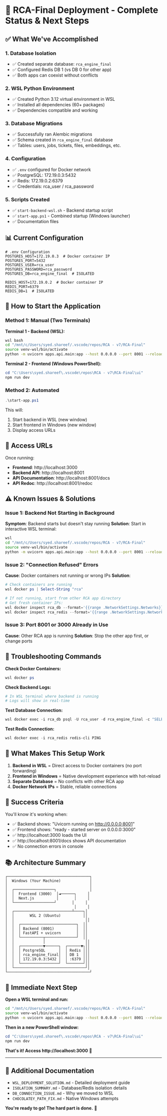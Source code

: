 # 🎯 RCA-Final Deployment - Complete Status & Next Steps

## ✅ What We've Accomplished

### 1. **Database Isolation** 
- ✅ Created separate database: `rca_engine_final`
- ✅ Configured Redis DB 1 (vs DB 0 for other app)
- ✅ Both apps can coexist without conflicts

### 2. **WSL Python Environment**
- ✅ Created Python 3.12 virtual environment in WSL
- ✅ Installed all dependencies (60+ packages)
- ✅ Dependencies compatible and working

### 3. **Database Migrations**
- ✅ Successfully ran Alembic migrations
- ✅ Schema created in `rca_engine_final` database
- ✅ Tables: users, jobs, tickets, files, embeddings, etc.

### 4. **Configuration**
- ✅ `.env` configured for Docker network
- ✅ PostgreSQL: 172.19.0.3:5432
- ✅ Redis: 172.19.0.2:6379
- ✅ Credentials: rca_user / rca_password

### 5. **Scripts Created**
- ✅ `start-backend-wsl.sh` - Backend startup script
- ✅ `start-app.ps1` - Combined startup (Windows launcher)
- ✅ Documentation files

## 📊 Current Configuration

```properties
# .env Configuration
POSTGRES_HOST=172.19.0.3  # Docker container IP
POSTGRES_PORT=5432
POSTGRES_USER=rca_user
POSTGRES_PASSWORD=rca_password
POSTGRES_DB=rca_engine_final  # ISOLATED

REDIS_HOST=172.19.0.2  # Docker container IP
REDIS_PORT=6379
REDIS_DB=1  # ISOLATED
```

## 🚀 How to Start the Application

### Method 1: Manual (Two Terminals)

**Terminal 1 - Backend (WSL):**
```bash
wsl bash
cd "/mnt/c/Users/syed.shareef/.vscode/repos/RCA - v7/RCA-Final"
source venv-wsl/bin/activate
python -m uvicorn apps.api.main:app --host 0.0.0.0 --port 8001 --reload
```

**Terminal 2 - Frontend (Windows PowerShell):**
```powershell
cd "C:\Users\syed.shareef\.vscode\repos\RCA - v7\RCA-Final\ui"
npm run dev
```

### Method 2: Automated

```powershell
.\start-app.ps1
```

This will:
1. Start backend in WSL (new window)
2. Start frontend in Windows (new window)
3. Display access URLs

## 🔗 Access URLs

Once running:
- **Frontend**: http://localhost:3000
- **Backend API**: http://localhost:8001
- **API Documentation**: http://localhost:8001/docs
- **API Redoc**: http://localhost:8001/redoc

## ⚠️ Known Issues & Solutions

### Issue 1: Backend Not Starting in Background
**Symptom**: Backend starts but doesn't stay running
**Solution**: Start in interactive WSL terminal:
```bash
wsl
cd "/mnt/c/Users/syed.shareef/.vscode/repos/RCA - v7/RCA-Final"
source venv-wsl/bin/activate
python -m uvicorn apps.api.main:app --host 0.0.0.0 --port 8001 --reload
```

### Issue 2: "Connection Refused" Errors
**Cause**: Docker containers not running or wrong IPs
**Solution**: 
```powershell
# Check containers are running
wsl docker ps | Select-String "rca"

# If not running, start from other RCA app directory
# Get fresh container IPs:
wsl docker inspect rca_db --format='{{range .NetworkSettings.Networks}}{{.IPAddress}}{{end}}'
wsl docker inspect rca_redis --format='{{range .NetworkSettings.Networks}}{{.IPAddress}}{{end}}'
```

### Issue 3: Port 8001 or 3000 Already in Use
**Cause**: Other RCA app is running
**Solution**: Stop the other app first, or change ports

## 🔧 Troubleshooting Commands

**Check Docker Containers:**
```powershell
wsl docker ps
```

**Check Backend Logs:**
```bash
# In WSL terminal where backend is running
# Logs will show in real-time
```

**Test Database Connection:**
```powershell
wsl docker exec -i rca_db psql -U rca_user -d rca_engine_final -c "SELECT COUNT(*) FROM alembic_version;"
```

**Test Redis Connection:**
```powershell
wsl docker exec -i rca_redis redis-cli PING
```

## 📝 What Makes This Setup Work

1. **Backend in WSL** = Direct access to Docker containers (no port forwarding)
2. **Frontend in Windows** = Native development experience with hot-reload
3. **Separate Database** = No conflicts with other RCA app
4. **Docker Network IPs** = Stable, reliable connections

## 🎉 Success Criteria

You'll know it's working when:
- ✅ Backend shows: "Uvicorn running on http://0.0.0.0:8001"
- ✅ Frontend shows: "ready - started server on 0.0.0.0:3000"
- ✅ http://localhost:3000 loads the UI
- ✅ http://localhost:8001/docs shows API documentation
- ✅ No connection errors in console

## 📚 Architecture Summary

```
┌─────────────────────────────────────┐
│  Windows (Your Machine)             │
│                                     │
│  ┌──────────────────┐               │
│  │  Frontend (3000)  │◄──────┐     │
│  │  Next.js          │       │     │
│  └──────────────────┘       │     │
│                              │     │
│  ┌──────────────────────────┴────┐│
│  │       WSL 2 (Ubuntu)          ││
│  │                                ││
│  │  ┌─────────────────────────┐  ││
│  │  │ Backend (8001)          │  ││
│  │  │ FastAPI + uvicorn       │  ││
│  │  └──────────┬──────────────┘  ││
│  │             │                  ││
│  │  ┌──────────▼──────┐  ┌──────▼┐││
│  │  │ PostgreSQL      │  │ Redis │││
│  │  │ rca_engine_final│  │ DB 1  │││
│  │  │ 172.19.0.3:5432 │  │ :6379 │││
│  │  └─────────────────┘  └───────┘││
│  └────────────────────────────────┘│
└─────────────────────────────────────┘
```

## 🚀 Immediate Next Step

**Open a WSL terminal and run:**
```bash
cd "/mnt/c/Users/syed.shareef/.vscode/repos/RCA - v7/RCA-Final"
source venv-wsl/bin/activate
python -m uvicorn apps.api.main:app --host 0.0.0.0 --port 8001 --reload
```

**Then in a new PowerShell window:**
```powershell
cd "C:\Users\syed.shareef\.vscode\repos\RCA - v7\RCA-Final\ui"
npm run dev
```

**That's it! Access http://localhost:3000** 🎉

---

## 📖 Additional Documentation

- `WSL_DEPLOYMENT_SOLUTION.md` - Detailed deployment guide
- `ISOLATION_SUMMARY.md` - Database/Redis isolation details
- `DB_CONNECTION_ISSUE.md` - Why we moved to WSL
- `CHOCOLATEY_PATH_FIX.md` - Native Windows attempts

**You're ready to go! The hard part is done.** 🚀
